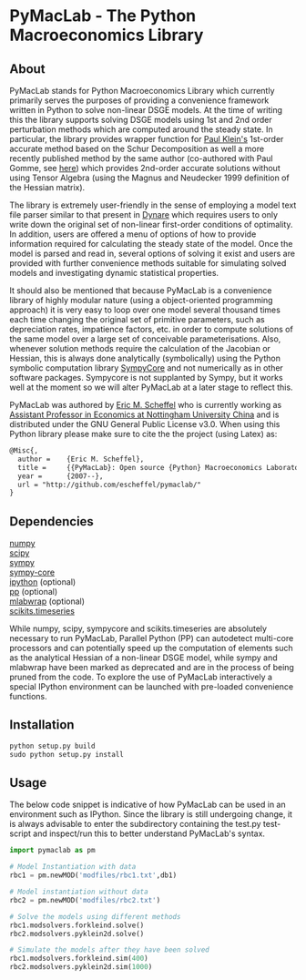 PyMacLab - The Python Macroeconomics Library
=============================================

About
-------
PyMacLab stands for Python Macroeconomics Library which currently primarily serves the purposes of providing
a convenience framework written in Python to solve non-linear DSGE models. At the time of writing this the library
supports solving DSGE models using 1st and 2nd order perturbation methods which are computed around the steady state.
In particular, the library provides wrapper function for [Paul Klein's](http://paulklein.ca/newsite/start/start.php)
1st-order accurate method based on the Schur Decomposition as well a more recently published method by the same author
(co-authored with Paul Gomme, see [here](http://ideas.repec.org/a/eee/dyncon/v35y2011i4p604-615.html)) which provides
2nd-order accurate solutions without using Tensor Algebra (using the Magnus and Neudecker 1999 definition of the
Hessian matrix).

The library is extremely user-friendly in the sense of employing a model text file parser similar to that present in
[Dynare](http://www.dynare.org/) which requires users to only write down the original set of non-linear first-order
conditions of optimality. In addition, users are offered a menu of options of how to provide information required for
calculating the steady state of the model. Once the model is parsed and read in, several options of solving it exist
and users are provided with further convenience methods suitable for simulating solved models and investigating dynamic
statistical properties.

It should also be mentioned that because PyMacLab is a convenience library of highly modular nature (using
a object-oriented programming approach) it is very easy to loop over one model several thousand times each time changing
the original set of primitive parameters, such as depreciation rates, impatience factors, etc. in order to compute
solutions of the same model over a large set of conceivable parameterisations. Also, whenever solution methods require
the calculation of the Jacobian or Hessian, this is always done analytically (symbolically) using the Python
symbolic computation library [SympyCore](http://code.google.com/p/sympycore/) and not numerically as in other software
packages. Sympycore is not supplanted by Sympy, but it works well at the moment so we will alter PyMacLab at a later
stage to reflect this.

PyMacLab was authored by [Eric M. Scheffel](http://www.ericscheffel.com) who is currently working as [Assistant Professor
in Economics at Nottingham University China](http://www.nottingham.edu.cn/en/business/people/staffprofile/eric-scheffel.aspx)
and is distributed under the GNU General Public License v3.0. When using this Python library please make sure to cite
the the project (using Latex) as:

```latex
@Misc{,
  author =    {Eric M. Scheffel},
  title =     {{PyMacLab}: Open source {Python} Macroeconomics Laboratory},
  year =      {2007--},
  url = "http://github.com/escheffel/pymaclab/"
}
```


Dependencies
-------
[numpy](http://numpy.scipy.org/)  
[scipy](http://www.scipy.org/)  
[sympy](http://sympy.org/en/index.html)  
[sympy-core](http://code.google.com/p/sympycore/)  
[ipython](http://ipython.org/) (optional)  
[pp](http://www.parallelpython.com/) (optional)  
[mlabwrap](http://mlabwrap.sourceforge.net/) (optional)  
[scikits.timeseries](http://pytseries.sourceforge.net/)  

While numpy, scipy, sympycore and scikits.timeseries are absolutely necessary to run PyMacLab, Parallel Python (PP)
can autodetect multi-core processors and can potentially speed up the computation of elements such as the analytical
Hessian of a non-linear DSGE model, while sympy and mlabwrap have been marked as deprecated and are in the process of
being pruned from the code. To explore the use of PyMacLab interactively a special IPython environment can be launched
with pre-loaded convenience functions.

Installation
------------
```python
python setup.py build
sudo python setup.py install
```

Usage
-----
The below code snippet is indicative of how PyMacLab can be used in an environment such as IPython. Since the library
is still undergoing change, it is always advisable to enter the subdirectory containing the test.py test-script and
inspect/run this to better understand PyMacLab's syntax.
```python
import pymaclab as pm

# Model Instantiation with data
rbc1 = pm.newMOD('modfiles/rbc1.txt',db1)

# Model instantiation without data
rbc2 = pm.newMOD('modfiles/rbc2.txt')

# Solve the models using different methods
rbc1.modsolvers.forkleind.solve()
rbc2.modsolvers.pyklein2d.solve()

# Simulate the models after they have been solved
rbc1.modsolvers.forkleind.sim(400)
rbc2.modsolvers.pyklein2d.sim(1000)
```
